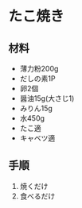 # たこ焼き
## 材料

* 薄力粉200g
* だしの素1P
* 卵2個
* 醤油15g(大さじ1)
* みりん15g
* 水450g
* たこ適
* キャベツ適

## 手順
1. 焼くだけ
2. 食べるだけ
